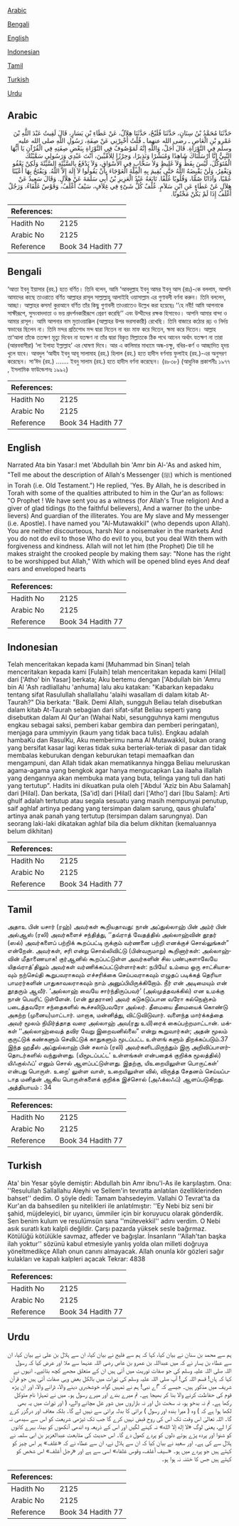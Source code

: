[Arabic](#arabic)

[Bengali](#bengali)

[English](#english)

[Indonesian](#indonesian)

[Tamil](#tamil)

[Turkish](#turkish)

[Urdu](#urdu)

## Arabic


<div dir="rtl" lang="ar" style={{fontSize:'larger',backgroundColor:'#f8f9fa',padding:20}}>
حَدَّثَنَا مُحَمَّدُ بْنُ سِنَانٍ، حَدَّثَنَا فُلَيْحٌ، حَدَّثَنَا هِلاَلٌ، عَنْ عَطَاءِ بْنِ يَسَارٍ، قَالَ لَقِيتُ عَبْدَ اللَّهِ بْنَ عَمْرِو بْنِ الْعَاصِ ـ رضى الله عنهما ـ قُلْتُ أَخْبِرْنِي عَنْ صِفَةِ، رَسُولِ اللَّهِ صلى الله عليه وسلم فِي التَّوْرَاةِ‏.‏ قَالَ أَجَلْ، وَاللَّهِ إِنَّهُ لَمَوْصُوفٌ فِي التَّوْرَاةِ بِبَعْضِ صِفَتِهِ فِي الْقُرْآنِ يَا أَيُّهَا النَّبِيُّ إِنَّا أَرْسَلْنَاكَ شَاهِدًا وَمُبَشِّرًا وَنَذِيرًا، وَحِرْزًا لِلأُمِّيِّينَ، أَنْتَ عَبْدِي وَرَسُولِي سَمَّيْتُكَ الْمُتَوَكِّلَ، لَيْسَ بِفَظٍّ وَلاَ غَلِيظٍ وَلاَ سَخَّابٍ فِي الأَسْوَاقِ، وَلاَ يَدْفَعُ بِالسَّيِّئَةِ السَّيِّئَةَ وَلَكِنْ يَعْفُو وَيَغْفِرُ، وَلَنْ يَقْبِضَهُ اللَّهُ حَتَّى يُقِيمَ بِهِ الْمِلَّةَ الْعَوْجَاءَ بِأَنْ يَقُولُوا لاَ إِلَهَ إِلاَّ اللَّهُ‏.‏ وَيَفْتَحُ بِهَا أَعْيُنًا عُمْيًا، وَآذَانًا صُمًّا، وَقُلُوبًا غُلْفًا‏.‏ تَابَعَهُ عَبْدُ الْعَزِيزِ بْنُ أَبِي سَلَمَةَ عَنْ هِلاَلٍ‏.‏ وَقَالَ سَعِيدٌ عَنْ هِلاَلٍ عَنْ عَطَاءٍ عَنِ ابْنِ سَلاَمٍ‏.‏ غُلْفٌ كُلُّ شَىْءٍ فِي غِلاَفٍ، سَيْفٌ أَغْلَفُ، وَقَوْسٌ غَلْفَاءُ، وَرَجُلٌ أَغْلَفُ إِذَا لَمْ يَكُنْ مَخْتُونًا‏.‏
</div>
<div style={{backgroundColor:'#f8f9fa',padding:20, marginBottom: 10}}><table> <thead> <tr> <th>References:</th> <th></th> </tr> </thead> <tbody><tr><td>Hadith No</td><td>2125</td></tr><tr><td>Arabic No</td><td>2125</td></tr><tr><td>Reference</td><td>Book 34 Hadith 77</td></tr></tbody></table></div>

## Bengali


<div dir="ltr" lang="bn" style={{fontSize:'larger',backgroundColor:'#f8f9fa',padding:20}}>
‘আতা ইবনু ইয়াসার (রহ.) হতে বর্ণিত। তিনি বলেন, আমি ‘আবদুল্লাহ ইবনু আমর ইবনু আস (রাঃ)-কে বললাম, আপনি আমাদের কাছে তাওরাতে বর্ণিত আল্লাহর রাসূল সাল্লাল্লাহু আলাইহি ওয়াসাল্লাম এর গুণাবলী বর্ণনা করুন। তিনি বললেন, আচ্ছা। আল্লাহর কসম! কুরআনে বর্ণিত তাঁর কিছু গুণাবলী তাওরাতেও উল্লেখ করা হয়েছেঃ ‘‘হে নবী! আমি আপনাকে সাক্ষীরূপে, সুসংবাদদাতা ও ভয় প্রদর্শনকারীরূপে প্রেরণ করেছি’’ এবং উম্মীদের রক্ষক হিসাবেও। আপনি আমার বান্দা ও আমার রাসূল। আমি আপনার নাম মুতাওয়াক্কিল (আল্লাহর উপর ভরসাকারী) রেখেছি। তিনি বাজারে কঠোর রূঢ় ও নির্দয় স্বভাবের ছিলেন না। তিনি মন্দর প্রতিশোধ মন্দ দ্বারা নিতেন না বরং মাফ করে দিতেন, ক্ষমা করে দিতেন। আল্লাহ তা‘আলা তাঁকে ততক্ষণ মৃত্যু দিবেন না যতক্ষণ না তাঁর দ্বারা বিকৃত মিল্লাতকে ঠিক পথে আনেন অর্থাৎ যতক্ষণ না তারা (আরববাসীরা) ‘লা ইলাহা ইল্লাল্লাহ’ এর ঘোষণা দিবে। আর এ কালিমার মাধ্যমে অন্ধ-চক্ষু, বধির-কর্ণ ও আচ্ছাদিত হৃদয় খুলে যাবে। আবদুল ‘আযীয ইবনু আবূ সালামাহ (রহ.) হিলাল (রহ.) হতে হাদীস বর্ণনায় ফুলাইহ (রহ.)-এর অনুসরণ করেছেন। সা‘ঈদ (রহ.) ....... ইবনু সালাম (রহ.) হতে হাদীস বর্ণনা করেছেন। (৪৮৩৮) (আধুনিক প্রকাশনীঃ ১৯৭৭ , ইসলামিক ফাউন্ডেশনঃ ১৯৯২)
</div>
<div style={{backgroundColor:'#f8f9fa',padding:20, marginBottom: 10}}><table> <thead> <tr> <th>References:</th> <th></th> </tr> </thead> <tbody><tr><td>Hadith No</td><td>2125</td></tr><tr><td>Arabic No</td><td>2125</td></tr><tr><td>Reference</td><td>Book 34 Hadith 77</td></tr></tbody></table></div>

## English


<div dir="ltr" lang="en" style={{fontSize:'larger',backgroundColor:'#f8f9fa',padding:20}}>
Narrated Ata bin Yasar:I met 'Abdullah bin 'Amr bin Al-'As and asked him, "Tell me about the description of Allah's Messenger (ﷺ) which is mentioned in Torah (i.e. Old Testament.") He replied, 'Yes. By Allah, he is described in Torah with some of the qualities attributed to him in the Qur'an as follows: "O Prophet ! We have sent you as a witness (for Allah's True religion) And a giver of glad tidings (to the faithful believers), And a warner (to the unbelievers) And guardian of the illiterates. You are My slave and My messenger (i.e. Apostle). I have named you "Al-Mutawakkil" (who depends upon Allah). You are neither discourteous, harsh Nor a noisemaker in the markets And you do not do evil to those Who do evil to you, but you deal With them with forgiveness and kindness. Allah will not let him (the Prophet) Die till he makes straight the crooked people by making them say: "None has the right to be worshipped but Allah," With which will be opened blind eyes And deaf ears and enveloped hearts
</div>
<div style={{backgroundColor:'#f8f9fa',padding:20, marginBottom: 10}}><table> <thead> <tr> <th>References:</th> <th></th> </tr> </thead> <tbody><tr><td>Hadith No</td><td>2125</td></tr><tr><td>Arabic No</td><td>2125</td></tr><tr><td>Reference</td><td>Book 34 Hadith 77</td></tr></tbody></table></div>

## Indonesian


<div dir="ltr" lang="id" style={{fontSize:'larger',backgroundColor:'#f8f9fa',padding:20}}>
Telah menceritakan kepada kami [Muhammad bin Sinan] telah menceritakan kepada kami [Fulaih] telah menceritakan kepada kami [Hilal] dari ['Atho' bin Yasar] berkata; Aku bertemu dengan ['Abdullah bin 'Amru bin Al 'Ash radliallahu 'anhuma] lalu aku katakan: "Kabarkan kepadaku tentang sifat Rasulullah shallallahu 'alaihi wasallam di dalam kitab At-Taurah?" Dia berkata: "Baik. Demi Allah, sungguh Beliau telah disebutkan dalam kitab At-Taurah sebagian dari sifat-sifat Beliau seperti yang disebutkan dalam Al Qur'an (Wahai Nabi, sesungguhnya kami mengutus engkau sebagai saksi, pemberi kabar gembira dan pemberi peringatan), menjaga para ummiyyin (kaum yang tidak baca tulis). Engkau adalah hambaKu dan RasulKu, Aku memberimu nama Al Mutawakkil, bukan orang yang bersifat kasar lagi keras tidak suka berteriak-teriak di pasar dan tidak membalas keburukan dengan keburukan tetapi memaafkan dan mengampuni, dan Allah tidak akan mematikannya hingga Beliau meluruskan agama-agama yang bengkok agar hanya mengucapkan Laa ilaaha illallah yang dengannya akan membuka mata yang buta, telinga yang tuli dan hati yang tertutup". Hadits ini dikuatkan pula oleh ['Abdul 'Aziz bin Abu Salamah] dari [Hilal]. Dan berkata, [Sa'id] dari [Hilal] dari ['Atho'] dari [Ibu Salam]: Arti ghulf adalah tertutup atau segala sesuatu yang masih mempunyai penutup, saif aghlaf artinya pedang yang tersimpan dalam sarung, qaus ghulafa' artinya anak panah yang tertutup (tersimpan dalam sarungnya). Dan seorang laki-laki dikatakan aghlaf bila dia belum dikhitan (kemaluannya belum dikhitan)
</div>
<div style={{backgroundColor:'#f8f9fa',padding:20, marginBottom: 10}}><table> <thead> <tr> <th>References:</th> <th></th> </tr> </thead> <tbody><tr><td>Hadith No</td><td>2125</td></tr><tr><td>Arabic No</td><td>2125</td></tr><tr><td>Reference</td><td>Book 34 Hadith 77</td></tr></tbody></table></div>

## Tamil


<div dir="ltr" lang="ta" style={{fontSize:'larger',backgroundColor:'#f8f9fa',padding:20}}>
அதாஉ பின் யசார் (ரஹ்) அவர்கள் கூறியதாவது: நான் அப்துல்லாஹ் பின் அம்ர் பின் அல்ஆஸ் (ரலி) அவர்களைச் சந்தித்து, ‘‘தவ்ராத் வேதத்தில் அல்லாஹ்வின் தூதர் (ஸல்) அவர்களைப் பற்றிக் கூறப்பட்டி ருக்கும் வர்ணனை பற்றி எனக்குச் சொல்லுங்கள்” என்றேன். அவர்கள், சரி என்று சொல்லிவிட்டு (பின்வருமாறு) கூறினார்கள்: அல்லாஹ்வின் மீதாணையாக! குர்ஆனில் கூறப்பட்டுள்ள அவர்களின் சில பண்புகளாலேயே யிதவ்ராத்’திலும் அவர்கள் வர்ணிக்கப்பட்டுள்ளார்கள்: நபியே! உம்மை ஒரு சாட்சியாகவும் நற்செய்தி கூறுபவராகவும் எச்சரிக்கை செய்பவராகவும் எழுதப் படிக்கத் தெரியா பாமரர்களின் பாதுகாவலராகவும் நாம் அனுப்பியிருக்கிறோம். நீர் என் அடிமையும் என் தூதரும் ஆவீர். ‘அல்லாஹ் வையே சார்ந்திருப்பவர்’ (அல்முத்தவக்கில்) என உமக்கு நான் பெயரிட் டுள்ளேன். (என் தூதரான) அவர் கடுகடுப்பான வரோ கல்நெஞ்சம் படைத்தவரோ சந்தைகளில் கூச்சலிடுபவரோ அல்லர். தீமையை தீமையைக் கொண்டு அகற்ற (முனைய)மாட்டார். மாறாக, மன்னித்து, விட்டுவிடுவார். வளைந்த மார்க்கத்தை அவர் மூலம் நிமிர்த்தாத வரை அல்லாஹ் அவ(ரது உயி)ரைக் கைப்பற்றமாட்டான். மக்கள் ‘‘அல்லாஹ்வைத் தவிர வேறு இறைவனில்லை” என்று கூறுவார்கள்; அதன் மூலம் குருட்டுக் கண்களும் செவிட்டுக் காதுகளும் மூடப்பட்ட உள்ளங் களும் திறக்கப்படும்.37 இந்த ஹதீஸ் அப்துல்லாஹ் பின் சலாம் (ரலி) அவர்களிடமிருந்தும் இரு அறிவிப்பாளர்தொடர்களில் வந்துள்ளது. (யிமூடப்பட்ட’ உள்ளங்கள் என்பதைக் குறிக்க மூலத்தில்) யிஃகுல்ஃப்’ எனும் சொல் ஆளப்பட்டுள்ளது. இதற்கு, யிஉறையிலுள்ள பொருட்கள்’ என்பது பொருள். உறை’ லுள்ள வாள், உறையிலுள்ள வில், விருத்த சேதனம் செய்யப்படாத மனிதன் ஆகிய பொருள்களைக் குறிக்க இச்சொல் (அஃக்லஃப்) ஆளப்படுகிறது. அத்தியாயம் : 34
</div>
<div style={{backgroundColor:'#f8f9fa',padding:20, marginBottom: 10}}><table> <thead> <tr> <th>References:</th> <th></th> </tr> </thead> <tbody><tr><td>Hadith No</td><td>2125</td></tr><tr><td>Arabic No</td><td>2125</td></tr><tr><td>Reference</td><td>Book 34 Hadith 77</td></tr></tbody></table></div>

## Turkish


<div dir="ltr" lang="tr" style={{fontSize:'larger',backgroundColor:'#f8f9fa',padding:20}}>
Ata' bin Yesar şöyle demiştir: Abdullah bin Amr ibnu'l-As ile karşılaştım. Ona: ''Resulullah Sallallahu Aleyhi ve Sellem'in tevratta anlatılan özelliklerinden bahset'' dedim. O şöyle dedi: Tamam bahsedeyim. Vallahi O Tevrat'ta da Kur'an da bahsedilen şu nitelikleri ile anlatılmıştır: ''Ey Nebi biz seni bir şahid, müjdeleyici, bir uyarıcı, ümmiler için bir koruyucu olarak gönderdik. Sen benim kulum ve resulümsün sana ''mütevekkil'' adını verdim. O Nebi asık suratlı katı kalpli değildir. Çarşı pazarda yüksek sesle bağırmaz. Kötülüğü kötülükle savmaz, affeder ve bağışlar. İnsanların ''Allah'tan başka ilah yoktur'' sözünü kabul etmesiyle yanlış yolda olan milleti doğruya yöneltmedikçe Allah onun canını almayacak. Allah onunla kör gözleri sağır kulakları ve kapalı kalpleri açacak Tekrar: 4838
</div>
<div style={{backgroundColor:'#f8f9fa',padding:20, marginBottom: 10}}><table> <thead> <tr> <th>References:</th> <th></th> </tr> </thead> <tbody><tr><td>Hadith No</td><td>2125</td></tr><tr><td>Arabic No</td><td>2125</td></tr><tr><td>Reference</td><td>Book 34 Hadith 77</td></tr></tbody></table></div>

## Urdu


<div dir="rtl" lang="ur" style={{fontSize:'larger',backgroundColor:'#f8f9fa',padding:20}}>
ہم سے محمد بن سنان نے بیان کیا، کہا کہ ہم سے فلیح نے بیان کیا، ان سے ہلال بن علی نے بیان کیا، ان سے عطاء بن یسار نے کہ میں عبداللہ بن عمرو بن عاص رضی اللہ عنہما سے ملا اور عرض کیا کہ رسول اللہ صلی اللہ علیہ وسلم کی جو صفات توریت میں آئی ہیں ان کے متعلق مجھے کچھ بتائیے۔ انہوں نے کہا کہ ہاں! قسم اللہ کی! آپ صلی اللہ علیہ وسلم کی تورات میں بالکل بعض وہی صفات آئی ہیں جو قرآن شریف میں مذکور ہیں۔ جیسے کہ ”اے نبی! ہم نے تمہیں گواہ، خوشخبری دینے والا، ڈرانے والا، اور ان پڑھ قوم کی حفاظت کرنے والا بنا کر بھیجا ہے۔ تم میرے بندے اور میرے رسول ہو۔ میں نے تمہارا نام متوکل رکھا ہے۔ تم نہ بدخو ہو، نہ سخت دل اور نہ بازاروں میں شور غل مچانے والے، ( اور تورات میں یہ بھی لکھا ہوا ہے کہ ) وہ ( میرا بندہ اور رسول ) برائی کا بدلہ برائی سے نہیں لے گا۔ بلکہ معاف اور درگزر کرے گا۔ اللہ تعالیٰ اس وقت تک اس کی روح قبض نہیں کرے گا جب تک ٹیڑھی شریعت کو اس سے سیدھی نہ کرا لے، یعنی لوگ «لا إله إلا الله» نہ کہنے لگیں اور اس کے ذریعہ وہ اندھی آنکھوں کو بینا، بہرے کانوں کو شنوا اور پردہ پڑے ہوئے دلوں کو پردے کھول دے گا۔ اس حدیث کی متابعت عبدالعزیز بن ابی سلمہ نے ہلال سے کی ہے۔ اور سعید نے بیان کیا کہ ان سے ہلال نے، ان سے عطاء نے کہ «غلف» ہر اس چیز کو کہتے ہیں جو پردے میں ہو۔ «سيف أغلف،‏‏‏‏ وقوس غلفاء» اسی سے ہے اور «رجل أغلف» اس شخص کو کہتے ہیں جس کا ختنہ نہ ہوا ہو۔
</div>
<div style={{backgroundColor:'#f8f9fa',padding:20, marginBottom: 10}}><table> <thead> <tr> <th>References:</th> <th></th> </tr> </thead> <tbody><tr><td>Hadith No</td><td>2125</td></tr><tr><td>Arabic No</td><td>2125</td></tr><tr><td>Reference</td><td>Book 34 Hadith 77</td></tr></tbody></table></div>